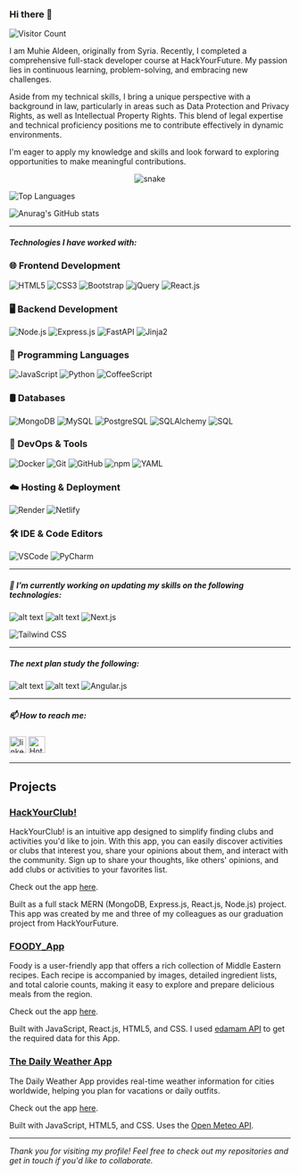 ### Hi there 👋
![Visitor Count](https://visitor-badge.laobi.icu/badge?page_id=MuhieAldeen.MuhieAldeen)
<!-- <p align="left"><img src="https://komarev.com/ghpvc/?username=MuhieAldeen&label=Profile%20views&color=0e75b6&style=flat" alt="MuhieAldeen"/></p> -->

I am Muhie Aldeen, originally from Syria. Recently, I completed a comprehensive full-stack developer course at HackYourFuture. My passion lies in continuous learning, problem-solving, and embracing new challenges.

Aside from my technical skills, I bring a unique perspective with a background in law, particularly in areas such as Data Protection and Privacy Rights, as well as Intellectual Property Rights. This blend of legal expertise and technical proficiency positions me to contribute effectively in dynamic environments.

I'm eager to apply my knowledge and skills and look forward to exploring opportunities to make meaningful contributions.


 <div>
  <p align="center">
  <img src="https://res.cloudinary.com/hapiii/image/upload/v1679305878/ae3jjcn1dxtm9g4lrubb.svg" alt="snake"></center>
 </div>

![Top Languages](https://github-readme-stats.vercel.app/api/top-langs/?username=MuhieAldeen&layout=compact&theme=radical)
<!-- [![Top Langs](https://github-readme-stats.vercel.app/api/top-langs/?username=MuhieAldeen&langs_count=10&layout=compact)](https://github.com/MuhieAldeen/github-readme-stats) -->

<!-- [![Anurag's GitHub stats](https://github-readme-stats.vercel.app/api?username=MuhieAldeen)](https://github.com/anuraghazra/github-readme-stats) -->

![Anurag's GitHub stats](https://github-readme-stats.vercel.app/api?username=MuhieAldeen&show_icons=true&theme=highcontrast)

---

##### Technologies I have worked with:

### 🌐 Frontend Development  
![HTML5](https://img.shields.io/badge/HTML5--E34F26?style=for-the-badge&logo=html5&logoColor=white) 
![CSS3](https://img.shields.io/badge/CSS3--1572B6?style=for-the-badge&logo=css3&logoColor=white) 
![Bootstrap](https://img.shields.io/badge/Bootstrap--7952B3?style=for-the-badge&logo=bootstrap&logoColor=white) 
![jQuery](https://img.shields.io/badge/jQuery--0769AD?style=for-the-badge&logo=jquery&logoColor=white) 
![React.js](https://img.shields.io/badge/React.js--20232A?style=for-the-badge&logo=react&logoColor=61DAFB)  

### 🖥️ Backend Development  
![Node.js](https://img.shields.io/badge/Node.js--339933?style=for-the-badge&logo=node.js&logoColor=white) 
![Express.js](https://img.shields.io/badge/Express.js--000?style=for-the-badge&logo=express&logoColor=white) 
![FastAPI](https://img.shields.io/badge/FastAPI--009688?style=for-the-badge&logo=fastapi&logoColor=white) 
![Jinja2](https://img.shields.io/badge/Jinja2--B41717?style=for-the-badge&logo=jinja&logoColor=F0DB4F)  

### 🐍 Programming Languages  
![JavaScript](https://img.shields.io/badge/JavaScript-ES6%2B-F7DF1E?style=for-the-badge&logo=javascript&logoColor=black) 
![Python](https://img.shields.io/badge/Python--306998?style=for-the-badge&logo=python&logoColor=FFD43B) 
![CoffeeScript](https://img.shields.io/badge/CoffeeScript--2F2625?style=for-the-badge&logo=coffeescript&logoColor=FFD700)  

### 🛢️ Databases  
![MongoDB](https://img.shields.io/badge/MongoDB--4EA94B?style=for-the-badge&logo=mongodb&logoColor=white) 
![MySQL](https://img.shields.io/badge/MySQL--005E87?style=for-the-badge&logo=mysql&logoColor=F29111) 
![PostgreSQL](https://img.shields.io/badge/PostgreSQL--336791?style=for-the-badge&logo=postgresql&logoColor=white) 
![SQLAlchemy](https://img.shields.io/badge/SQLAlchemy--FFA500?style=for-the-badge&logo=sqlalchemy&logoColor=black) 
![SQL](https://img.shields.io/badge/SQL--003B57?style=for-the-badge&logo=sql&logoColor=white)  

### 🔧 DevOps & Tools  
![Docker](https://img.shields.io/badge/Docker--0db7ed?style=for-the-badge&logo=docker&logoColor=white) 
![Git](https://img.shields.io/badge/Git--F05032?style=for-the-badge&logo=git&logoColor=white) 
![GitHub](https://img.shields.io/badge/GitHub--181717?style=for-the-badge&logo=github&logoColor=white) 
![npm](https://img.shields.io/badge/npm--CB3837?style=for-the-badge&logo=npm&logoColor=white) 
![YAML](https://img.shields.io/badge/YAML--000?style=for-the-badge&logo=yaml&logoColor=white)  

### ☁️ Hosting & Deployment  
![Render](https://img.shields.io/badge/Render--46E3B7?style=for-the-badge&logo=render&logoColor=white) 
![Netlify](https://img.shields.io/badge/Netlify--00C7B7?style=for-the-badge&logo=netlify&logoColor=white)  

### 🛠️ IDE & Code Editors  
![VSCode](https://img.shields.io/badge/VSCode--007ACC?style=for-the-badge&logo=visual-studio-code&logoColor=white) 
![PyCharm](https://img.shields.io/badge/PyCharm--000000?style=for-the-badge&logo=pycharm&logoColor=34D058)  




---

 ##### 🔭 I’m currently working on updating my skills on the following technologies:

   <!-- ![alt text](https://img.shields.io/badge/C%23--239120?style=for-the-badge&logo=c-sharp) -->
   <!-- ![alt text](https://img.shields.io/badge/.NET-512BD4?style=for-the-badge&logo=.net&logoColor=white) -->
   <!-- ![alt text](https://img.shields.io/badge/Kubernetes-326CE5?style=for-the-badge&logo=kubernetes&logoColor=white) -->
   <!--![alt text](https://img.shields.io/badge/Jest,unit.test--C21325?style=for-the-badge&logo=jest) -->
   <!-- ![alt text](https://img.shields.io/badge/Azure-0089D6?style=for-the-badge&logo=microsoftazure&logoColor=white)
   ![alt text](https://img.shields.io/badge/AWS-232F3E?style=for-the-badge&logo=amazonaws&logoColor=white) -->
   
   <!-- ![alt text](https://img.shields.io/badge/Redux--764ABC?style=for-the-badge&logo=Redux) -->
   ![alt text](https://img.shields.io/badge/TypeScript--3178C6?style=for-the-badge&logo=TypeScript)
   ![alt text](https://img.shields.io/badge/Webpack--8DD6F9?style=for-the-badge&logo=Webpack)
   ![Next.js](https://img.shields.io/badge/Next.js--000000?style=for-the-badge&logo=next.js&logoColor=white)

![Tailwind CSS](https://img.shields.io/badge/Tailwind_CSS-38B2AC?style=for-the-badge&logo=tailwind-css&logoColor=white)

---


  ##### The next plan study the following:


   ![alt text](https://img.shields.io/badge/React.Native--61DAFB?style=for-the-badge&logo=React)
   ![alt text](https://img.shields.io/badge/Vue.js--4FC08D?style=for-the-badge&logo=Vue.js)
![Angular.js](https://img.shields.io/badge/Angular.js-DD0031?style=for-the-badge&logo=angular&logoColor=white)

 ---
   
   ##### 📫 How to reach me:

   [<img src='https://cdn.jsdelivr.net/npm/simple-icons@3.0.1/icons/linkedin.svg' alt='linkedin' height='30'>](https://www.linkedin.com/in/muhiealdeen/) [<img src="https://img.shields.io/badge/-Hotmail-0078D4?logo=Microsoft-Outlook&logoColor=white&style=for-the-badge" height="30" alt="Hotmail">](mailto:zezo1998@hotmail.com)

---
## Projects
### [HackYourClub!](https://github.com/muhiealdeen/hackYourClub)

HackYourClub! is an intuitive app designed to simplify finding clubs and activities you'd like to join. With this app, you can easily discover activities or clubs that interest you, share your opinions about them, and interact with the community. Sign up to share your thoughts, like others' opinions, and add clubs or activities to your favorites list.

Check out the app [here](https://hyf-c43-group-2-3428e3260232.herokuapp.com).

Built as a full stack MERN (MongoDB, Express.js, React.js, Node.js) project. This app was created by me and three of my colleagues as our graduation project from HackYourFuture.


### [FOODY_App](https://github.com/muhiealdeen/Foody?tab=readme-ov-file)

Foody is a user-friendly app that offers a rich collection of Middle Eastern recipes. Each recipe is accompanied by images, detailed ingredient lists, and total calorie counts, making it easy to explore and prepare delicious meals from the region.


Check out the app [here](https://64e91c4c04ddee47b7bdced3--delicate-alfajores-1d9d23.netlify.app/).

Built with JavaScript, React.js, HTML5, and CSS. I used [edamam API](https://api.edamam.com) to get the required data for this App.
 

### [The Daily Weather App](https://github.com/muhiealdeen/Weather-App)

The Daily Weather App provides real-time weather information for cities worldwide, helping you plan for vacations or daily outfits.
<!--Simply enter the name of a city to receive accurate weather data, including precipitation, wind speed, and more, for the next 3 days (up to 16 days). If no city is entered, an error message will appear.

Stay informed and prepared with the Daily Weather App. -->

Check out the app [here](https://muhiealdeen.github.io/Weather-App).

Built with JavaScript, HTML5, and CSS. Uses the [Open Meteo API](https://open-meteo.com).

---

*Thank you for visiting my profile! Feel free to check out my repositories and get in touch if you'd like to collaborate.*


